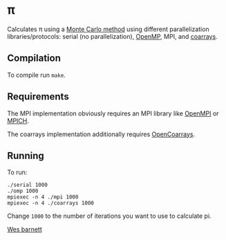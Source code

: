 # π

Calculates π using a [Monte
Carlo method](https://en.wikipedia.org/wiki/Monte_Carlo_method) using
different parallelization libraries/protocols: serial (no
parallelization),
[OpenMP](https://gcc.gnu.org/onlinedocs/gfortran/OpenMP.html), MPI,
and [coarrays](https://gcc.gnu.org/wiki/CoarrayLib).

## Compilation

To compile run `make`.

## Requirements

The MPI implementation obviously requires an MPI library like
[OpenMPI](https://www.open-mpi.org/) or
[MPICH](https://www.mpich.org/).

The coarrays implementation additionally requires
[OpenCoarrays](http://www.opencoarrays.org/).

## Running

To run:

    ./serial 1000
    ./omp 1000
    mpiexec -n 4 ./mpi 1000
    mpiexec -n 4 ./coarrays 1000

Change `1000` to the number of iterations you want to use to calculate
pi.

[Wes barnett](https://barnett.science/)
